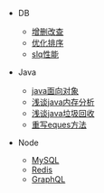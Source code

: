<!--
 * @Descripttion: 
 * @version: 
 * @Author: suckson
 * @Date: 2019-04-02 12:06:29
 * @LastEditors: suckson
 * @LastEditTime: 2019-09-03 10:36:41
 -->
- DB
    - [增删改查](basic/db/mysql.md)
    - [优化排序](basic/db/redis.md)
    - [slq性能](basic/db/graphql.md)
- Java
    - [java面向对象](serverdoc/java/oop.md)
    - [浅谈java内存分析](serverdoc/java/neicun.md)
    - [浅谈java垃圾回收](serverdoc/java/rubbish.md)
    - [重写eques方法](serverdoc/java/wxc-icon/)
    
- Node
    - [MySQL](basic/db/mysql.md)
    - [Redis](basic/db/redis.md)
    - [GraphQL](basic/db/graphql.md)

